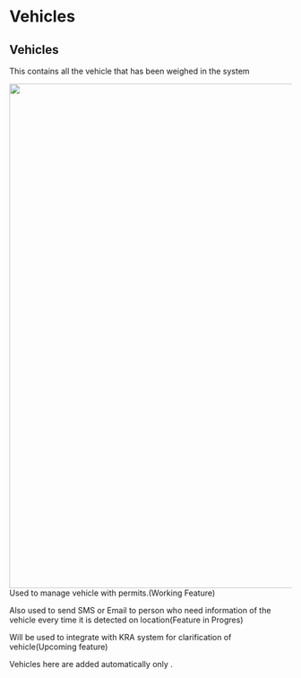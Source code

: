# Vehicles

## Vehicles

This contains all the vehicle that has been weighed in the system

<div style="margin:auto;">
  <img src="/assets/images/vehicle.png" width="1200" height="900" />
</div>
Used to manage vehicle with permits.(Working Feature)

Also used to send SMS or Email to person who need information of the vehicle every time it is detected on location(Feature in Progres)

Will be used to integrate with KRA system for clarification of vehicle(Upcoming feature)

Vehicles here are added automatically only .
